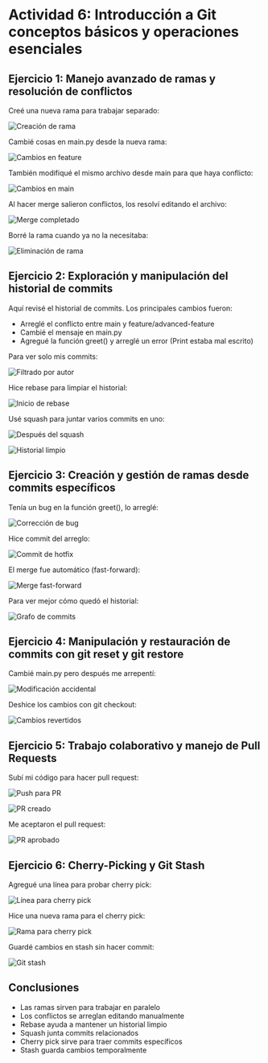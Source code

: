 
# Actividad 6: Introducción a Git conceptos básicos y operaciones esenciales

## Ejercicio 1: Manejo avanzado de ramas y resolución de conflictos

Creé una nueva rama para trabajar separado:

![Creación de rama](image.png)

Cambié cosas en main.py desde la nueva rama:

![Cambios en feature](image-1.png)

También modifiqué el mismo archivo desde main para que haya conflicto:

![Cambios en main](image-2.png)

Al hacer merge salieron conflictos, los resolví editando el archivo:

![Merge completado](image-3.png)

Borré la rama cuando ya no la necesitaba:

![Eliminación de rama](image-4.png)

## Ejercicio 2: Exploración y manipulación del historial de commits

Aquí revisé el historial de commits. Los principales cambios fueron:

- Arreglé el conflicto entre main y feature/advanced-feature
- Cambié el mensaje en main.py
- Agregué la función greet() y arreglé un error (Print estaba mal escrito)

Para ver solo mis commits:

![Filtrado por autor](image-5.png)

Hice rebase para limpiar el historial:

![Inicio de rebase](image-6.png)

Usé squash para juntar varios commits en uno:

![Después del squash](image-7.png)

![Historial limpio](image-8.png)

## Ejercicio 3: Creación y gestión de ramas desde commits específicos

Tenía un bug en la función greet(), lo arreglé:

![Corrección de bug](image-9.png)

Hice commit del arreglo:

![Commit de hotfix](image-10.png)

El merge fue automático (fast-forward):

![Merge fast-forward](image-11.png)

Para ver mejor cómo quedó el historial:

![Grafo de commits](image-12.png)

## Ejercicio 4: Manipulación y restauración de commits con git reset y git restore

Cambié main.py pero después me arrepentí:

![Modificación accidental](image-13.png)

Deshice los cambios con git checkout:

![Cambios revertidos](image-14.png)

## Ejercicio 5: Trabajo colaborativo y manejo de Pull Requests

Subí mi código para hacer pull request:

![Push para PR](image-18.png)

![PR creado](image-19.png)

Me aceptaron el pull request:

![PR aprobado](image-20.png)

## Ejercicio 6: Cherry-Picking y Git Stash

Agregué una línea para probar cherry pick:

![Línea para cherry pick](image-15.png)

Hice una nueva rama para el cherry pick:

![Rama para cherry pick](image-16.png)

Guardé cambios en stash sin hacer commit:

![Git stash](image-17.png)

## Conclusiones

- Las ramas sirven para trabajar en paralelo
- Los conflictos se arreglan editando manualmente
- Rebase ayuda a mantener un historial limpio  
- Squash junta commits relacionados
- Cherry pick sirve para traer commits específicos
- Stash guarda cambios temporalmente
